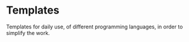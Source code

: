 # Templates
Templates for daily use, of different programming languages, in order to simplify the work.
